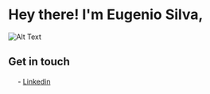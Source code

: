 # Hey there! I'm Eugenio Silva, 

![Alt Text]([https://giphy.com/embed/z1AIjbEJfX0mDJ9YLp](https://www.peacocktv.com/))

## Get in touch
<img src="https://content.linkedin.com/content/dam/me/brand/en-us/brand-home/logos/In-Blue-Logo.png.original.png" width="15" height="15"> -  [Linkedin](https://www.linkedin.com/in/eugenioduartesilva/) 


<!--
**eugenioduarte/eugenioduarte** is a ✨ _special_ ✨ repository because its `README.md` (this file) appears on your GitHub profile.
![Anurag's GitHub stats](https://github-readme-stats.vercel.app/api?username=eugenioduarte&show_icons=true&theme=vision-friendly-dark )
<br>
[![Top Langs](https://github-readme-stats.vercel.app/api/top-langs/?username=eugenioduarte&layout=compact&text_color=daf7dc&bg_color=151515)](https://github.com/eugenioduarte/github-readme-stats)
Here are some ideas to get you started:
